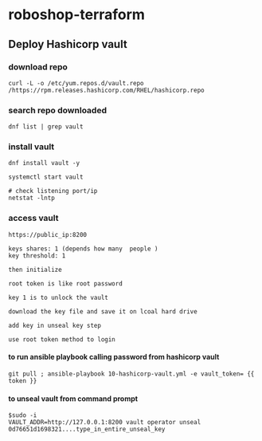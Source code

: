 # roboshop-terraform

## Deploy Hashicorp vault

### download repo
```text
curl -L -o /etc/yum.repos.d/vault.repo /https://rpm.releases.hashicorp.com/RHEL/hashicorp.repo
```
### search repo downloaded
```text
dnf list | grep vault
```
### install vault
```text
dnf install vault -y

systemctl start vault

# check listening port/ip 
netstat -lntp
```
### access vault
```text
https://public_ip:8200

keys shares: 1 (depends how many  people )
key threshold: 1

then initialize

root token is like root password

key 1 is to unlock the vault

download the key file and save it on lcoal hard drive

add key in unseal key step

use root token method to login
```
#### to run ansible playbook calling password from hashicorp vault
```text
git pull ; ansible-playbook 10-hashicorp-vault.yml -e vault_token= {{ token }}
```
#### to unseal vault from command prompt
```text
$sudo -i
VAULT_ADDR=http://127.0.0.1:8200 vault operator unseal 0d76651d1698321....type_in_entire_unseal_key
```
##

